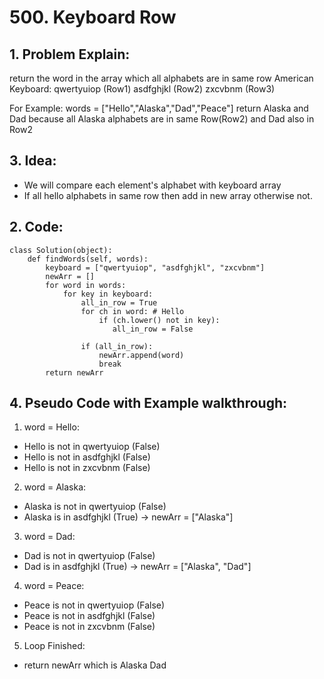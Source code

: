 # 500. Keyboard Row 
## 1. Problem Explain:
   return the word in the array which all alphabets are in same row
   American Keyboard: qwertyuiop (Row1)
                      asdfghjkl (Row2)
                      zxcvbnm (Row3)

   For Example: 
         words = ["Hello","Alaska","Dad","Peace"] 
         return Alaska and Dad because all Alaska alphabets are in same Row(Row2) and Dad also in Row2

## 3. Idea:
- We will compare each element's alphabet with keyboard array
- If all hello alphabets in same row then add in new array otherwise not.

## 2. Code:
```
class Solution(object):
    def findWords(self, words):
        keyboard = ["qwertyuiop", "asdfghjkl", "zxcvbnm"]
        newArr = []
        for word in words:
            for key in keyboard:
                all_in_row = True
                for ch in word: # Hello
                    if (ch.lower() not in key):
                       all_in_row = False

                if (all_in_row):
                    newArr.append(word)
                    break
        return newArr                 
```

## 4. Pseudo Code with Example walkthrough:
1. word = Hello:
- Hello is not in qwertyuiop (False)
- Hello is not in asdfghjkl (False)
- Hello is not in zxcvbnm (False)

2. word = Alaska: 
- Alaska is not in qwertyuiop (False)
- Alaska is in asdfghjkl (True) -> newArr = ["Alaska"]

3. word = Dad:
- Dad is not in qwertyuiop (False)
- Dad is in asdfghjkl (True) -> newArr = ["Alaska", "Dad"]

4. word = Peace:
- Peace is not in qwertyuiop (False)
- Peace is not in asdfghjkl (False)
- Peace is not in zxcvbnm (False)

5. Loop Finished:
- return newArr which is Alaska Dad
